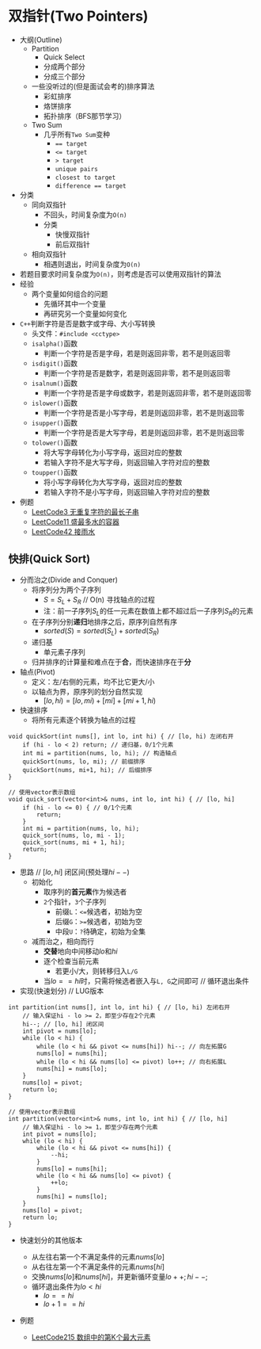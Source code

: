 # 双指针(Two Pointers)

* 大纲(Outline)
  * Partition
    * Quick Select
    * 分成两个部分
    * 分成三个部分
  * 一些没听过的(但是面试会考的)排序算法
    * 彩虹排序
    * 烙饼排序
    * 拓扑排序（BFS那节学习）
  * Two Sum
    * 几乎所有`Two Sum`变种
      * `== target`
      * `<= target`
      * `> target`
      * `unique pairs`
      * `closest to target`
      * `difference == target`
* 分类
  * 同向双指针
    * 不回头，时间复杂度为`O(n)`
    * 分类
      * 快慢双指针
      * 前后双指针
  * 相向双指针
    * 相遇则退出，时间复杂度为`O(n)`
* 若题目要求时间复杂度为`O(n)`，则考虑是否可以使用双指针的算法
* 经验
  * 两个变量如何组合的问题
    * 先循环其中一个变量
    * 再研究另一个变量如何变化
* `C++`判断字符是否是数字或字母、大小写转换
  * 头文件：`#include <cctype>`
  * `isalpha()`函数
    * 判断一个字符是否是字母，若是则返回非零，若不是则返回零
  * `isdigit()`函数
    * 判断一个字符是否是数字，若是则返回非零，若不是则返回零
  * `isalnum()`函数
    * 判断一个字符是否是字母或数字，若是则返回非零，若不是则返回零
  * `islower()`函数
    * 判断一个字符是否是小写字母，若是则返回非零，若不是则返回零
  * `isupper()`函数
    * 判断一个字符是否是大写字母，若是则返回非零，若不是则返回零
  * `tolower()`函数
    * 将大写字母转化为小写字母，返回对应的整数
    * 若输入字符不是大写字母，则返回输入字符对应的整数
  * `toupper()`函数
    * 将小写字母转化为大写字母，返回对应的整数
    * 若输入字符不是小写字母，则返回输入字符对应的整数
* 例题
  * [LeetCode3 无重复字符的最长子串](https://leetcode.cn/problems/longest-substring-without-repeating-characters/)
  * [LeetCode11 盛最多水的容器](https://leetcode.cn/problems/container-with-most-water/)
  * [LeetCode42 接雨水](https://leetcode.cn/problems/trapping-rain-water/)


## 快排(Quick Sort)
* 分而治之(Divide and Conquer)
  * 将序列分为两个子序列
    * $S = S_L + S_R$ // O(n) 寻找轴点的过程
    * 注：前一子序列$S_L$的任一元素在数值上都不超过后一子序列$S_R$的元素
  * 在子序列分别**递归**地排序之后，原序列自然有序
    * $sorted(S) = sorted(S_L) + sorted(S_R)$
  * 递归基
    * 单元素子序列
  * 归并排序的计算量和难点在于**合**，而快速排序在于**分**
* 轴点(Pivot)
  * 定义：左/右侧的元素，均不比它更大/小
  * 以轴点为界，原序列的划分自然实现
    * $[lo, hi) = [lo, mi) + [mi] + [mi+1, hi)$
* 快速排序
  * 将所有元素逐个转换为轴点的过程
```
void quickSort(int nums[], int lo, int hi) { // [lo, hi) 左闭右开
    if (hi - lo < 2) return; // 递归基，0/1个元素
    int mi = partition(nums, lo, hi); // 构造轴点
    quickSort(nums, lo, mi); // 前缀排序
    quickSort(nums, mi+1, hi); // 后缀排序
}

// 使用vector表示数组
void quick_sort(vector<int>& nums, int lo, int hi) { // [lo, hi]
    if (hi - lo <= 0) { // 0/1个元素
        return;
    }
    int mi = partition(nums, lo, hi);
    quick_sort(nums, lo, mi - 1);
    quick_sort(nums, mi + 1, hi);
    return;
}
```
* 思路 // $[lo, hi]$ 闭区间(预处理$hi--$)
  * 初始化
    * 取序列的**首元素**作为候选者
    * `2`个指针，`3`个子序列
      * 前缀`L`：`<=`候选者，初始为空
      * 后缀`G`：`>=`候选者，初始为空
      * 中段`U`：`?`待确定，初始为全集
  * 减而治之，相向而行
    * **交替**地向中间移动$lo$和$hi$
    * 逐个检查当前元素
      * 若更小/大，则转移归入`L/G`
    * 当$lo==hi$时，只需将候选者嵌入与`L, G`之间即可 // 循环退出条件
* 实现(快速划分) // LUG版本
```
int partition(int nums[], int lo, int hi) { // [lo, hi) 左闭右开
    // 输入保证hi - lo >= 2，即至少存在2个元素
    hi--; // [lo, hi] 闭区间
    int pivot = nums[lo];
    while (lo < hi) {
        while (lo < hi && pivot <= nums[hi]) hi--; // 向左拓展G
        nums[lo] = nums[hi];
        while (lo < hi && nums[lo] <= pivot) lo++; // 向右拓展L
        nums[hi] = nums[lo];
    }
    nums[lo] = pivot;
    return lo;
}

// 使用vector表示数组
int partition(vector<int>& nums, int lo, int hi) { // [lo, hi]
    // 输入保证hi - lo >= 1，即至少存在两个元素
    int pivot = nums[lo];
    while (lo < hi) {
        while (lo < hi && pivot <= nums[hi]) {
            --hi;
        }
        nums[lo] = nums[hi];
        while (lo < hi && nums[lo] <= pivot) {
            ++lo;
        }
        nums[hi] = nums[lo];
    }
    nums[lo] = pivot;
    return lo;
}
```
* 快速划分的其他版本
  * 从左往右第一个不满足条件的元素$nums[lo]$
  * 从右往左第一个不满足条件的元素$nums[hi]$
  * 交换$nums[lo]$和$nums[hi]$，并更新循环变量$lo++; hi--;$
  * 循环退出条件为$lo < hi$
    * $lo == hi$
    * $lo + 1 == hi$

* 例题
  * [LeetCode215 数组中的第K个最大元素](https://leetcode.cn/problems/kth-largest-element-in-an-array/)

